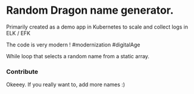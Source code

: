 # Random Dragon name generator.

Primarily created as a demo app in Kubernetes to scale and collect logs in ELK / EFK

The code is very modern ! #modernization #digitalAge

While loop that selects a random name from a static array. 

### Contribute

Okeeey. If you really want to, add more names :)
